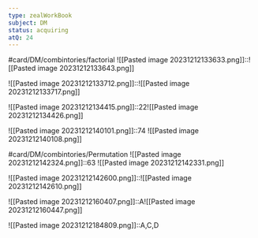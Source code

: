 ```yaml
---
type: zealWorkBook
subject: DM
status: acquiring
atQ: 24
---
```

#card/DM/combintories/factorial
![[Pasted image 20231212133633.png]]::![[Pasted image 20231212133643.png]]

![[Pasted image 20231212133712.png]]::![[Pasted image 20231212133717.png]]

![[Pasted image 20231212134415.png]]::22![[Pasted image 20231212134426.png]]

![[Pasted image 20231212140101.png]]::74 ![[Pasted image 20231212140108.png]]

#card/DM/combintories/Permutation
![[Pasted image 20231212142324.png]]::63 ![[Pasted image 20231212142331.png]]

![[Pasted image 20231212142600.png]]::![[Pasted image 20231212142610.png]]


![[Pasted image 20231212160407.png]]::A![[Pasted image 20231212160447.png]]

![[Pasted image 20231212184809.png]]::A,C,D